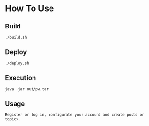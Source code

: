 # How To Use
## Build
    ./build.sh

## Deploy
	./deploy.sh

## Execution
    java -jar out/pw.tar

## Usage
    Register or log in, configurate your account and create posts or topics.

